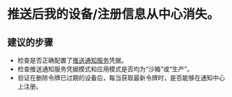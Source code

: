 <properties
    pageTitle="My devices/registrations disappeared from my hub after push."
    description="推送后我的设备/注册信息从中心消失。"
    service="microsoft.notificationhubs"
    authors="locphan"
    displayOrder="6"
    selfHelpType="resource"
    resource="namespaces"
    resourceTags="notificationHubs"
    productPesIds=""
    supportToicIds =""
    cloudEnvironments="public"
/>


# 推送后我的设备/注册信息从中心消失。

## **建议的步骤**
* 检查是否正确配置了[推送通知服务](data-blade:Microsoft_Azure_NotificationHubs.NotificationHubServices)凭据。<br>
* 检查推送通知服务凭据模式和应用模式是否均为“沙箱”或“生产”。<br>
* 验证在删除令牌已过期的设备后，每当获取最新令牌时，是否能够在通知中心上注册。<br>



<!--HONumber=Aug16_HO4-->


